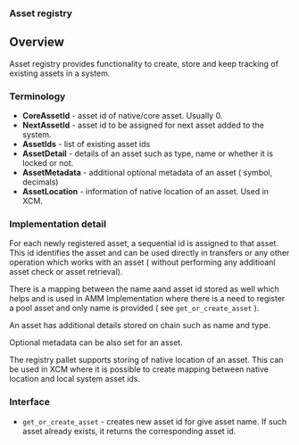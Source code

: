 ### Asset registry

## Overview
Asset registry provides functionality to create, store and keep tracking of existing assets in a system.

### Terminology

- **CoreAssetId** - asset id of native/core asset. Usually 0.
- **NextAssetId** - asset id to be assigned for next asset added to the system. 
- **AssetIds** - list of existing asset ids
- **AssetDetail** - details of an asset such as type, name or whether it is locked or not.
- **AssetMetadata** - additional optional metadata of an asset ( symbol, decimals)
- **AssetLocation** - information of native location of an asset. Used in XCM.

### Implementation detail

For each newly registered asset, a sequential id is assigned to that asset. This id identifies the asset and can be used directly in transfers or any other operation which works with an asset ( without performing any additioanl asset check or asset retrieval).

There is a mapping between the name aand asset id stored as well which helps and is used in AMM Implementation where there is a need to register a pool asset and only name is provided ( see `get_or_create_asset` ).

An asset has additional details stored on chain such as name and type. 

Optional metadata can be also set for an asset.

The registry pallet supports storing of native location of an asset. This can be used in XCM where it is possible to create mapping between native location and local system asset ids. 

### Interface
- `get_or_create_asset` - creates new asset id for give asset name. If such asset already exists, it returns the corresponding asset id.
